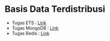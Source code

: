 # Basis Data Terdistribusi
- Tugas ETS : [Link](/tugas-ets)
- Tugas MongoDB : [Link](/mongo-cluster)
- Tugas Redis : [Link](/tugas-redis)
